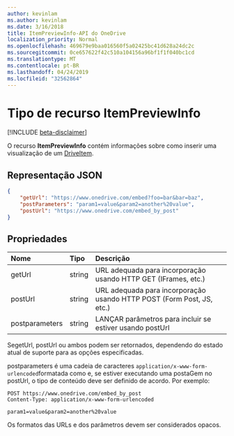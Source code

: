 ```yaml
---
author: kevinlam
ms.author: kevinlam
ms.date: 3/16/2018
title: ItemPreviewInfo-API do OneDrive
localization_priority: Normal
ms.openlocfilehash: 469679e9baa016560f5a02425bc41d628a24dc2c
ms.sourcegitcommit: 0ce657622f42c510a104156a96bf1f1f040bc1cd
ms.translationtype: MT
ms.contentlocale: pt-BR
ms.lasthandoff: 04/24/2019
ms.locfileid: "32562864"
---
```

# <a name="itempreviewinfo-resource-type"></a>Tipo de recurso ItemPreviewInfo

[!INCLUDE [beta-disclaimer](../../includes/beta-disclaimer.md)]

O recurso **ItemPreviewInfo** contém informações sobre como inserir uma visualização de um [DriveItem](driveitem.md).

## <a name="json-representation"></a>Representação JSON

```json
{
    "getUrl": "https://www.onedrive.com/embed?foo=bar&bar=baz",
    "postParameters": "param1=value&param2=another%20value",
    "postUrl": "https://www.onedrive.com/embed_by_post"
}
```

## <a name="properties"></a>Propriedades

| Nome           | Tipo   | Descrição
|:---------------|:-------|:---------------------------------------------------
| getUrl         | string | URL adequada para incorporação usando HTTP GET (IFrames, etc.)
| postUrl        | string | URL adequada para incorporação usando HTTP POST (Form Post, JS, etc.)
| postparameters | string | LANÇAR parâmetros para incluir se estiver usando postUrl

SegetUrl, postUrl ou ambos podem ser retornados, dependendo do estado atual de suporte para as opções especificadas.

postparameters é uma cadeia de caracteres `application/x-www-form-urlencoded`formatada como e, se estiver executando uma postaGem no postUrl, o tipo de conteúdo deve ser definido de acordo. Por exemplo:
```
POST https://www.onedrive.com/embed_by_post
Content-Type: application/x-www-form-urlencoded

param1=value&param2=another%20value
```

Os formatos das URLs e dos parâmetros devem ser considerados opacos.
